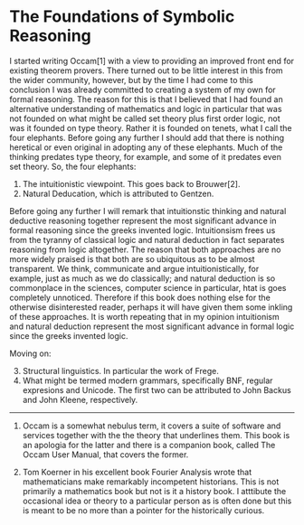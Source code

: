 # The Foundations of Symbolic Reasoning

I started writing Occam[1] with a view to providing an improved front end for existing theorem provers.
There turned out to be little interest in this from the wider community, however, but by the time I had come to this conclusion I was already committed to creating a system of my own for formal reasoning.
The reason for this is that I believed that I had found an alternative understanding of mathematics and logic in particular that was not founded on what might be called set theory plus first order logic, not was it founded on type theory. 
Rather it is founded on tenets, what I call the four elephants.
Before going any further I should add that there is nothing heretical or even original in adopting any of these elephants.
Much of the thinking predates type theory, for example, and some of it predates even set theory.
So, the four elephants:

1. The intuitionistic viewpoint. This goes back to Brouwer[2].
2. Natural Deducation, which is attributed to Gentzen.

Before going any further I will remark that intuitionstic thinking and natural deductive reasoning together represent the most significant advance in formal reasoning since the greeks invented logic.
Intuitionsism frees us from the tyranny of classical logic and natural deduction in fact separates reasoning from logic altogether.
The reason that both approaches are no more widely praised is that both are so ubiquitous as to be almost transparent.
We think, communicate and argue intuitionistically, for example, just as much as we do classically;
and natural deduction is so commonplace in the sciences, computer science in particular, htat is goes completely unnoticed.
Therefore if this book does nothing else for the otherwise disinterested reader, perhaps it will have given them some inkling of these approaches.
It is worth repeating that in my opinion intuitionism and natural deduction represent the most significant advance in formal logic since the greeks invented logic.

Moving on:

3. Structural linguistics. In particular the work of Frege.
4. What might be termed modern grammars, specifically BNF, regular expresions and Unicode. The first two can be attributed to John Backus and John Kleene, respectively.

---

1. Occam is a somewhat nebulus term, it covers a suite of software and services together with the the theory that underlines them.
This book is an apologia for the latter and there is a companion book, called The Occam User Manual, that covers the former.

2. Tom Koerner in his excellent book Fourier Analysis wrote that mathematicians make remarkably incompetent historians.
This is not primarily a mathematics book but not is it a history book.
I atttibute the occasional idea or theory to a particular person as is often done but this is meant to be no more than a pointer for the historically curious.